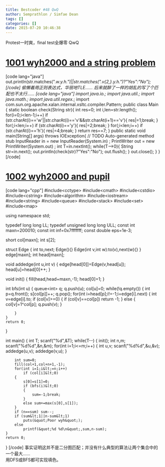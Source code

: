 ```yaml
---
title: Bestcoder #48 QwQ
author: Semprathlon / Simfae Dean
tags: []
categories: []
date: 2015-07-20 10:46:38
---
```

Protest一时爽，final test全爆零 QwQ

[1001 wyh2000 and a string problem](http://acm.hdu.edu.cn/showproblem.php?pid=5284)
====
[code lang="java"]
out.println(str.matches(&quot;.*w.*y.*h.*&quot;)||str.matches(&quot;.*v{2,}.*y.*h.*&quot;)?&quot;Yes&quot;:&quot;No&quot;);
[/code]
偷懒着用正则表达式，华丽地TLE……
后来就醉了一样的胡乱的写了个匹配也不太行……
[code lang="java"]
import java.io.*;
import java.util.*;
import java.math.*;
import java.util.regex.*;
import com.sun.org.apache.xalan.internal.xsltc.compiler.Pattern;
public class Main {
    static boolean check(String str){
        int res=0;
        int i,len=str.length();
        for(i=0;i&lt;len-1;i++)
            if (str.charAt(i)=='w'||str.charAt(i)=='v'&amp;&amp;str.charAt(i+1)=='v'){
                res|=1;break;
            }
        for(;i&lt;len;i++)
            if (str.charAt(i)=='y'){
                res|=2;break;
            }
        for(;i&lt;len;i++)
            if (str.charAt(i)=='h'){
                res|=4;break;
            }
        return res==7;
    }
    public static void main(String[] args)  throws IOException{
        // TODO Auto-generated method stub
         InputReader in = new InputReader(System.in)  ;
         PrintWriter out = new PrintWriter(System.out) ;
         int T=in.nextInt();
         while(T--&gt;0){
             String str=in.next();
             out.println(check(str)?&quot;Yes&quot;:&quot;No&quot;);
             out.flush();
         }
         out.close();
    }
}
[/code]

[1002 wyh2000 and pupil](http://acm.hdu.edu.cn/showproblem.php?pid=5285)
====
[code lang="cpp"]
#include&lt;cctype&gt;
#include&lt;cmath&gt;
#include&lt;cstdio&gt;
#include&lt;cstring&gt;
#include&lt;algorithm&gt;
#include&lt;iostream&gt;
#include&lt;string&gt;
#include&lt;queue&gt;
#include&lt;stack&gt;
#include&lt;set&gt;
#include&lt;map&gt;

using namespace std;

typedef long long LL;
typedef unsigned long long ULL;
const int maxn=200010;
const int inf=0x7fffffff;
const double eps=1e-3;

short col[maxn];
int s[2];

struct Edge
{
    int to,next;
    Edge(){}
    Edge(int v,int w):to(v),next(w){}
} edge[maxn];
int head[maxn];

void addedge(int u,int v)
{
    edge[head[0]]=Edge(v,head[u]);
    head[u]=head[0]++;
}

void init()
{
    fill(head,head+maxn,-1);
    head[0]=1;
}

int bfs(int u)
{
    queue&lt;int&gt; q;
    q.push(u);
    col[u]=0;
    while(!q.empty())
    {
        int p=q.front();
        s[col[p]]++;
        q.pop();
        for(int i=head[p];i!=-1;i=edge[i].next)
        {
            int v=edge[i].to;
            if (col[v]&gt;=0)
            {
                if (col[v]==col[p]) return -1;
            }
            else
            {
                col[v]=1^col[p];
                q.push(v);
            }

        }
    }
    return 0;
}

int main()
{
    int T;
    scanf(&quot;%d&quot;,&amp;T);
    while(T--)
    {
        init();
        int n,m;
        scanf(&quot;%d%d&quot;,&amp;n,&amp;m);
        for(int i=1;i&lt;=m;i++)
        {
            int u,v;
            scanf(&quot;%d%d&quot;,&amp;u,&amp;v);
            addedge(u,v);
            addedge(v,u);
        }

        int sum=0;
        fill(col+1,col+n+1,-1);
        for(int i=1;i&lt;=n;i++)
            if (col[i]&lt;0)
        {
            s[0]=s[1]=0;
            if (bfs(i)&lt;0)
            {
                sum=-1;break;
            }
            else sum+=max(s[0],s[1]);
        }
        if (n==sum) sum--;
        if (sum&lt;1||n-sum&lt;1)
            puts(&quot;Poor wyh&quot;);
        else
            printf(&quot;%d %d\n&quot;,sum,n-sum);
    }
    return 0;
}
[/code]
事实证明这并不是二分图匹配；并没有什么典型的算法让两个集合中的一个最大……   
用DFS或BFS都可实现填色。